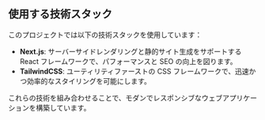 ## 使用する技術スタック

このプロジェクトでは以下の技術スタックを使用しています：

- **Next.js**: サーバーサイドレンダリングと静的サイト生成をサポートする React フレームワークで、パフォーマンスと SEO の向上を図ります。
- **TailwindCSS**: ユーティリティファーストの CSS フレームワークで、迅速かつ効率的なスタイリングを可能にします。

これらの技術を組み合わせることで、モダンでレスポンシブなウェブアプリケーションを構築しています。
